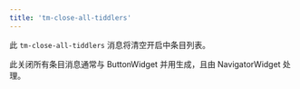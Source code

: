 ```yaml
---
title: 'tm-close-all-tiddlers'
---
```


此 `tm-close-all-tiddlers` 消息将清空开启中条目列表。

此关闭所有条目消息通常与 ButtonWidget 并用生成，且由 NavigatorWidget 处理。
